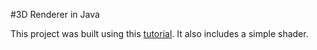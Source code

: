 #3D Renderer in Java

This project was built using this [tutorial](http://blog.rogach.org/2015/08/how-to-create-your-own-simple-3d-render.html). It also includes a simple shader.